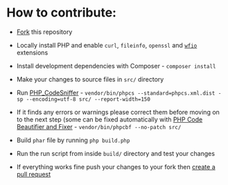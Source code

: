 # How to contribute:

- [Fork](https://github.com/jacklul/e621-Batch-Reverse-Search/fork) this repository

- Locally install PHP and enable `curl`, `fileinfo`, `openssl` and [`wfio`](https://github.com/kenjiuno/php-wfio) extensions 

- Install development dependencies with Composer - `composer install`

- Make your changes to source files in `src/` directory

- Run [PHP_CodeSniffer](https://github.com/squizlabs/PHP_CodeSniffer) - `vendor/bin/phpcs --standard=phpcs.xml.dist -sp --encoding=utf-8 src/ --report-width=150`

- If it finds any errors or warnings please correct them before moving on to the next step (some can be fixed automatically with [PHP Code Beautifier and Fixer](https://github.com/squizlabs/PHP_CodeSniffer/wiki/Fixing-Errors-Automatically) - `vendor/bin/phpcbf --no-patch src/`

- Build `phar` file  by running `php build.php`

- Run the run script from inside `build/` directory and test your changes

- If everything works fine push your changes to your fork then [create a pull request](https://github.com/jacklul/e621-Batch-Reverse-Search/compare)